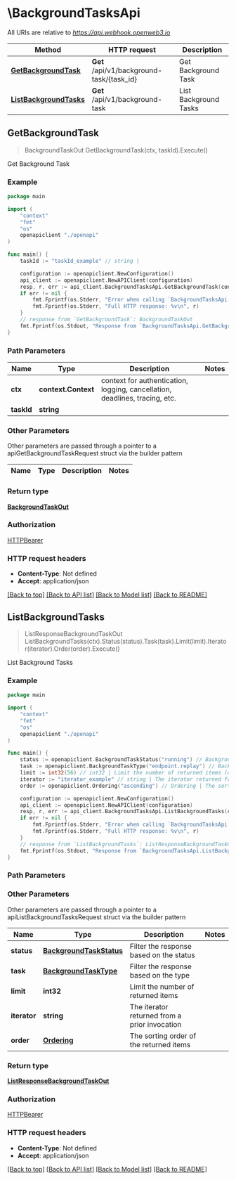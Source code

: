 # \BackgroundTasksApi

All URIs are relative to *https://api.webhook.openweb3.io*

Method | HTTP request | Description
------------- | ------------- | -------------
[**GetBackgroundTask**](BackgroundTasksApi.md#GetBackgroundTask) | **Get** /api/v1/background-task/{task_id} | Get Background Task
[**ListBackgroundTasks**](BackgroundTasksApi.md#ListBackgroundTasks) | **Get** /api/v1/background-task | List Background Tasks



## GetBackgroundTask

> BackgroundTaskOut GetBackgroundTask(ctx, taskId).Execute()

Get Background Task



### Example

```go
package main

import (
    "context"
    "fmt"
    "os"
    openapiclient "./openapi"
)

func main() {
    taskId := "taskId_example" // string | 

    configuration := openapiclient.NewConfiguration()
    api_client := openapiclient.NewAPIClient(configuration)
    resp, r, err := api_client.BackgroundTasksApi.GetBackgroundTask(context.Background(), taskId).Execute()
    if err != nil {
        fmt.Fprintf(os.Stderr, "Error when calling `BackgroundTasksApi.GetBackgroundTask``: %v\n", err)
        fmt.Fprintf(os.Stderr, "Full HTTP response: %v\n", r)
    }
    // response from `GetBackgroundTask`: BackgroundTaskOut
    fmt.Fprintf(os.Stdout, "Response from `BackgroundTasksApi.GetBackgroundTask`: %v\n", resp)
}
```

### Path Parameters


Name | Type | Description  | Notes
------------- | ------------- | ------------- | -------------
**ctx** | **context.Context** | context for authentication, logging, cancellation, deadlines, tracing, etc.
**taskId** | **string** |  | 

### Other Parameters

Other parameters are passed through a pointer to a apiGetBackgroundTaskRequest struct via the builder pattern


Name | Type | Description  | Notes
------------- | ------------- | ------------- | -------------


### Return type

[**BackgroundTaskOut**](BackgroundTaskOut.md)

### Authorization

[HTTPBearer](../README.md#HTTPBearer)

### HTTP request headers

- **Content-Type**: Not defined
- **Accept**: application/json

[[Back to top]](#) [[Back to API list]](../README.md#documentation-for-api-endpoints)
[[Back to Model list]](../README.md#documentation-for-models)
[[Back to README]](../README.md)


## ListBackgroundTasks

> ListResponseBackgroundTaskOut ListBackgroundTasks(ctx).Status(status).Task(task).Limit(limit).Iterator(iterator).Order(order).Execute()

List Background Tasks



### Example

```go
package main

import (
    "context"
    "fmt"
    "os"
    openapiclient "./openapi"
)

func main() {
    status := openapiclient.BackgroundTaskStatus("running") // BackgroundTaskStatus | Filter the response based on the status (optional)
    task := openapiclient.BackgroundTaskType("endpoint.replay") // BackgroundTaskType | Filter the response based on the type (optional)
    limit := int32(56) // int32 | Limit the number of returned items (optional)
    iterator := "iterator_example" // string | The iterator returned from a prior invocation (optional)
    order := openapiclient.Ordering("ascending") // Ordering | The sorting order of the returned items (optional)

    configuration := openapiclient.NewConfiguration()
    api_client := openapiclient.NewAPIClient(configuration)
    resp, r, err := api_client.BackgroundTasksApi.ListBackgroundTasks(context.Background()).Status(status).Task(task).Limit(limit).Iterator(iterator).Order(order).Execute()
    if err != nil {
        fmt.Fprintf(os.Stderr, "Error when calling `BackgroundTasksApi.ListBackgroundTasks``: %v\n", err)
        fmt.Fprintf(os.Stderr, "Full HTTP response: %v\n", r)
    }
    // response from `ListBackgroundTasks`: ListResponseBackgroundTaskOut
    fmt.Fprintf(os.Stdout, "Response from `BackgroundTasksApi.ListBackgroundTasks`: %v\n", resp)
}
```

### Path Parameters



### Other Parameters

Other parameters are passed through a pointer to a apiListBackgroundTasksRequest struct via the builder pattern


Name | Type | Description  | Notes
------------- | ------------- | ------------- | -------------
 **status** | [**BackgroundTaskStatus**](BackgroundTaskStatus.md) | Filter the response based on the status | 
 **task** | [**BackgroundTaskType**](BackgroundTaskType.md) | Filter the response based on the type | 
 **limit** | **int32** | Limit the number of returned items | 
 **iterator** | **string** | The iterator returned from a prior invocation | 
 **order** | [**Ordering**](Ordering.md) | The sorting order of the returned items | 

### Return type

[**ListResponseBackgroundTaskOut**](ListResponseBackgroundTaskOut.md)

### Authorization

[HTTPBearer](../README.md#HTTPBearer)

### HTTP request headers

- **Content-Type**: Not defined
- **Accept**: application/json

[[Back to top]](#) [[Back to API list]](../README.md#documentation-for-api-endpoints)
[[Back to Model list]](../README.md#documentation-for-models)
[[Back to README]](../README.md)

